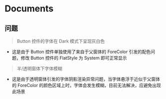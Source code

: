 # Documents

## 问题

> Button 控件的字体在 Dark 模式下呈现灰白色
- 这是由于 Button 控件单独使用了来自于父窗体的 ForeColor 引发的配色问题，修改 Button 控件的 FlatStyle 为 System 即可正常显示
> 半/透明窗体下字体模糊
- 这是由于透明窗体引发的字体阴影渲染异常问题，当字体悬浮于近似于父窗体的 ForeColor 的颜色区域上时，字体会发生模糊，目前无法解决，应避免出现此场景
